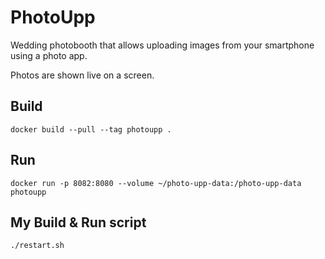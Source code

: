 # PhotoUpp

Wedding photobooth that allows uploading images from your smartphone using a photo app.

Photos are shown live on a screen.

## Build

    docker build --pull --tag photoupp .

## Run

    docker run -p 8082:8080 --volume ~/photo-upp-data:/photo-upp-data photoupp

## My Build & Run script

    ./restart.sh
